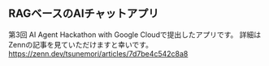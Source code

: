 ## RAGベースのAIチャットアプリ
第3回 AI Agent Hackathon with Google Cloudで提出したアプリです。
詳細はZennの記事を見ていただけますと幸いです。
https://zenn.dev/tsunemori/articles/7d7be4c542c8a8
